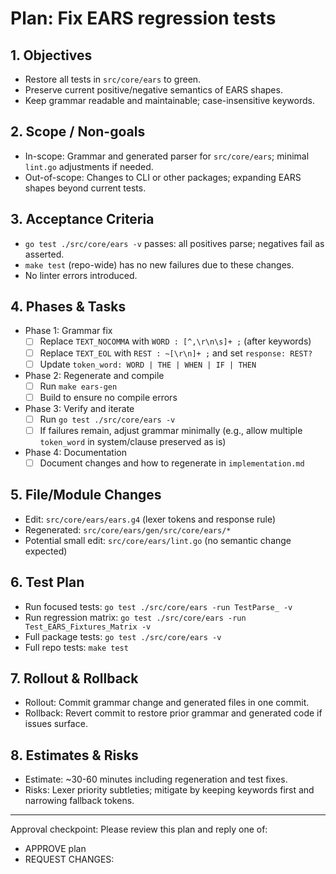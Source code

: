 # Plan: Fix EARS regression tests

## 1. Objectives
- Restore all tests in `src/core/ears` to green.
- Preserve current positive/negative semantics of EARS shapes.
- Keep grammar readable and maintainable; case-insensitive keywords.

## 2. Scope / Non-goals
- In-scope: Grammar and generated parser for `src/core/ears`; minimal `lint.go` adjustments if needed.
- Out-of-scope: Changes to CLI or other packages; expanding EARS shapes beyond current tests.

## 3. Acceptance Criteria
- `go test ./src/core/ears -v` passes: all positives parse; negatives fail as asserted.
- `make test` (repo-wide) has no new failures due to these changes.
- No linter errors introduced.

## 4. Phases & Tasks
- Phase 1: Grammar fix
  - [ ] Replace `TEXT_NOCOMMA` with `WORD : [^,\r\n\s]+ ;` (after keywords)
  - [ ] Replace `TEXT_EOL` with `REST : ~[\r\n]+ ;` and set `response: REST?`
  - [ ] Update `token_word: WORD | THE | WHEN | IF | THEN`
- Phase 2: Regenerate and compile
  - [ ] Run `make ears-gen`
  - [ ] Build to ensure no compile errors
- Phase 3: Verify and iterate
  - [ ] Run `go test ./src/core/ears -v`
  - [ ] If failures remain, adjust grammar minimally (e.g., allow multiple `token_word` in system/clause preserved as is)
- Phase 4: Documentation
  - [ ] Document changes and how to regenerate in `implementation.md`

## 5. File/Module Changes
- Edit: `src/core/ears/ears.g4` (lexer tokens and response rule)
- Regenerated: `src/core/ears/gen/src/core/ears/*`
- Potential small edit: `src/core/ears/lint.go` (no semantic change expected)

## 6. Test Plan
- Run focused tests: `go test ./src/core/ears -run TestParse_ -v`
- Run regression matrix: `go test ./src/core/ears -run Test_EARS_Fixtures_Matrix -v`
- Full package tests: `go test ./src/core/ears -v`
- Full repo tests: `make test`

## 7. Rollout & Rollback
- Rollout: Commit grammar change and generated files in one commit.
- Rollback: Revert commit to restore prior grammar and generated code if issues surface.

## 8. Estimates & Risks
- Estimate: ~30-60 minutes including regeneration and test fixes.
- Risks: Lexer priority subtleties; mitigate by keeping keywords first and narrowing fallback tokens.

---
Approval checkpoint: Please review this plan and reply one of:
- APPROVE plan
- REQUEST CHANGES: <notes>

